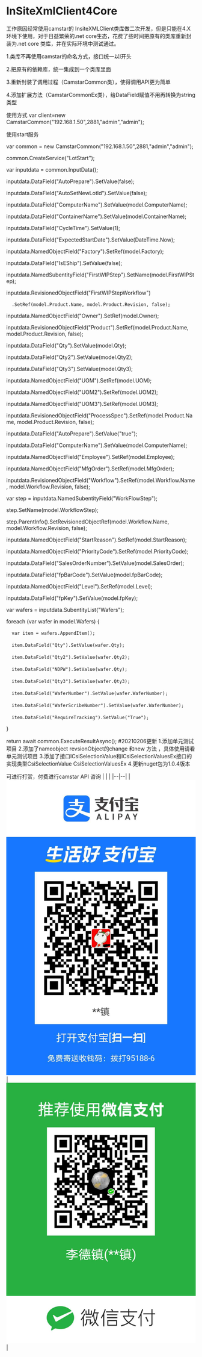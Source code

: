 # InSiteXmlClient4Core
工作原因经常使用camstar的 InsiteXMLClient类库做二次开发，但是只能在4.X环境下使用，对于日益繁荣的.net core生态，花费了些时间把原有的类库重新封装为.net core 类库，并在实际环境中测试通过。

1.类库不再使用camstar的命名方式，接口统一以I开头

2.把原有的依赖库，统一集成到一个类库里面

3.重新封装了调用过程（CamstarCommon类），使得调用API更为简单

4.添加扩展方法（CamstarCommonEx类），给DataField赋值不用再转换为string类型

使用方式
var  client=new CamstarCommon("192.168.1.50",2881,"admin","admin");


使用start服务


  var common = new CamstarCommon("192.168.1.50",2881,"admin","admin");
  
  common.CreateService("LotStart");
  
  var inputdata = common.InputData();
  
  inputdata.DataField("AutoPrepare").SetValue(false);
  
  inputdata.DataField("AutoSetNewLotId").SetValue(false);
  
  inputdata.DataField("ComputerName").SetValue(model.ComputerName);
  
  inputdata.DataField("ContainerName").SetValue(model.ContainerName);
  
  inputdata.DataField("CycleTime").SetValue(1);
  
  inputdata.DataField("ExpectedStartDate").SetValue(DateTime.Now);
  
  inputdata.NamedObjectField("Factory").SetRef(model.Factory);
  
  inputdata.DataField("IsEShip").SetValue(false);
  
  inputdata.NamedSubentityField("FirstWIPStep").SetName(model.FirstWIPStep);
  
  inputdata.RevisionedObjectField("FirstWIPStepWorkflow")
  
      .SetRef(model.Product.Name, model.Product.Revision, false);
      
  inputdata.NamedObjectField("Owner").SetRef(model.Owner);
  
  inputdata.RevisionedObjectField("Product").SetRef(model.Product.Name, model.Product.Revision, false);
  
  inputdata.DataField("Qty").SetValue(model.Qty);
  
  inputdata.DataField("Qty2").SetValue(model.Qty2);
  
  inputdata.DataField("Qty3").SetValue(model.Qty3);
  
  inputdata.NamedObjectField("UOM").SetRef(model.UOM);
  
  inputdata.NamedObjectField("UOM2").SetRef(model.UOM2);
  
  inputdata.NamedObjectField("UOM3").SetRef(model.UOM3);
  
  inputdata.RevisionedObjectField("ProcessSpec").SetRef(model.Product.Name, model.Product.Revision, false);
  
  inputdata.DataField("AutoPrepare").SetValue("true");
  
  inputdata.DataField("ComputerName").SetValue(model.ComputerName);
  
  inputdata.NamedObjectField("Employee").SetRef(model.Employee);
  
  inputdata.NamedObjectField("MfgOrder").SetRef(model.MfgOrder);
  
  inputdata.RevisionedObjectField("Workflow").SetRef(model.Workflow.Name, model.Workflow.Revision, false);
  
  var step = inputdata.NamedSubentityField("WorkFlowStep");
  
  step.SetName(model.WorkflowStep);
  
  step.ParentInfo().SetRevisionedObjectRef(model.Workflow.Name, model.Workflow.Revision, false);
  
  inputdata.NamedObjectField("StartReason").SetRef(model.StartReason);
  
  inputdata.NamedObjectField("PriorityCode").SetRef(model.PriorityCode);
  
  inputdata.DataField("SalesOrderNumber").SetValue(model.SalesOrder);
  
  inputdata.DataField("fpBarCode").SetValue(model.fpBarCode);
  
  inputdata.NamedObjectField("Level").SetRef(model.Level);
  
  inputdata.DataField("fpKey").SetValue(model.fpKey);
  
  var wafers = inputdata.SubentityList("Wafers");
  
  foreach (var wafer in model.Wafers)
  {
  
      var item = wafers.AppendItem();
      
      item.DataField("Qty").SetValue(wafer.Qty);
      
      item.DataField("Qty2").SetValue(wafer.Qty2);
      
      item.DataField("NDPW").SetValue(wafer.Qty);
      
      item.DataField("Qty3").SetValue(wafer.Qty3);
      
      item.DataField("WaferNumber").SetValue(wafer.WaferNumber);
      
      item.DataField("WaferScribeNumber").SetValue(wafer.WaferNumber);
      
      item.DataField("RequireTracking").SetValue("True");
      
  }
  
  return await common.ExecuteResultAsync();
#20210206更新
1.添加单元测试项目
2.添加了nameobject revsionObject的change 和new 方法  ，具体使用请看单元测试项目
3.添加了接口ICsiSelectionValue和ICsiSelectionValuesEx接口的实现类型CsiSelectionValue CsiSelectionValuesEx
4.更新nuget包为1.0.4版本
  
  可进行打赏，付费进行camstar API 咨询
| | | 
|--|--|
| ![image.jgp](https://github.com/307209239/pay/blob/master/e6c8467a282ece0b6a73627f9e7c4e3.jpg)| ![image.jpg](https://github.com/307209239/pay/blob/master/e753183955236b6eafa6210a622afa4.jpg)| 
